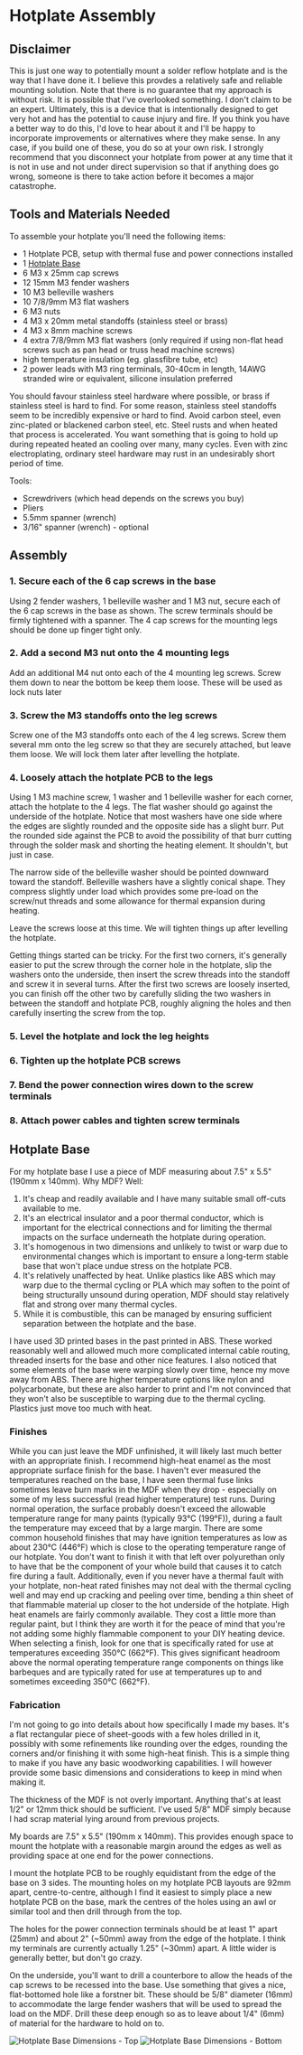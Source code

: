 # Hotplate Assembly

## Disclaimer

This is just one way to potentially mount a solder reflow hotplate and is the way that I have
done it. I believe this provdes a relatively safe and reliable mounting solution. Note that
there is no guarantee that my approach is without risk. It is possible that I've overlooked
something. I don't claim to be an expert. Ultimately, this is a device that is intentionally
designed to get very hot and has the potential to cause injury and fire. If you think you have
a better way to do this, I'd love to hear about it and I'll be happy to incorporate
improvements or alternatives where they make sense. In any case, if you build one of these,
you do so at your own risk. I strongly recommend that you disconnect your hotplate from power
at any time that it is not in use and not under direct supervision so that if anything does
go wrong, someone is there to take action before it becomes a major catastrophe.

## Tools and Materials Needed

To assemble your hotplate you'll need the following items:

* 1 Hotplate PCB, setup with thermal fuse and power connections installed
* 1 [Hotplate Base](#hotplate-base)
* 6 M3 x 25mm cap screws
* 12 15mm M3 fender washers
* 10 M3 belleville washers
* 10 7/8/9mm M3 flat washers
* 6 M3 nuts
* 4 M3 x 20mm metal standoffs (stainless steel or brass)
* 4 M3 x 8mm machine screws
* 4 extra 7/8/9mm M3 flat washers (only required if using non-flat head screws such as pan head or truss head machine screws)
* high temperature insulation (eg. glassfibre tube, etc)
* 2 power leads with M3 ring terminals, 30-40cm in length, 14AWG stranded wire or equivalent, silicone insulation preferred

You should favour stainless steel hardware where possible, or brass if stainless steel is hard to find. For some
reason, stainless steel standoffs seem to be incredibly expensive or hard to find. Avoid carbon steel, even zinc-plated
or blackened carbon steel, etc. Steel rusts and when heated that process is accelerated. You want something that is
going to hold up during repeated heated an cooling over many, many cycles. Even with zinc electroplating, ordinary steel
hardware may rust in an undesirably short period of time.

Tools:

* Screwdrivers (which head depends on the screws you buy)
* Pliers
* 5.5mm spanner (wrench)
* 3/16" spanner (wrench) - optional

## Assembly

### 1. Secure each of the 6 cap screws in the base

Using 2 fender washers, 1 belleville washer and 1 M3 nut, secure each of the 6 cap screws in the
base as shown. The screw terminals should be firmly tightened with a spanner. The 4 cap screws
for the mounting legs should be done up finger tight only.

### 2. Add a second M3 nut onto the 4 mounting legs

Add an additional M4 nut onto each of the 4 mounting leg screws. Screw them down to near the bottom
be keep them loose. These will be used as lock nuts later

### 3. Screw the M3 standoffs onto the leg screws

Screw one of the M3 standoffs onto each of the 4 leg screws. Screw them several mm onto the leg screw
so that they are securely attached, but leave them loose. We will lock them later after levelling the
hotplate.

### 4. Loosely attach the hotplate PCB to the legs

Using 1 M3 machine screw, 1 washer and 1 belleville washer for each corner, attach the hotplate to the
4 legs. The flat washer should go against the underside of the hotplate. Notice that most washers have
one side where the edges are slightly rounded and the opposite side has a slight burr. Put the rounded
side against the PCB to avoid the possibility of that burr cutting through the solder mask and shorting
the heating element. It shouldn't, but just in case.

The narrow side of the belleville washer should be pointed downward toward the standoff. Belleville
washers have a slightly conical shape. They compress slightly under load which provides some pre-load
on the screw/nut threads and some allowance for thermal expansion during heating.

Leave the screws loose at this time. We will tighten things up after levelling the hotplate.

Getting things started can be tricky. For the first two corners, it's generally easier to put the screw
through the corner hole in the hotplate, slip the washers onto the underside, then insert the screw threads
into the standoff and screw it in several turns. After the first two screws are loosely inserted, you
can finish off the other two by carefully sliding the two washers in between the standoff and hotplate
PCB, roughly aligning the holes and then carefully inserting the screw from the top.

### 5. Level the hotplate and lock the leg heights

### 6. Tighten up the hotplate PCB screws

### 7. Bend the power connection wires down to the screw terminals

### 8. Attach power cables and tighten screw terminals

## Hotplate Base

For my hotplate base I use a piece of MDF measuring about 7.5" x 5.5" (190mm x 140mm). Why MDF?
Well:

1. It's cheap and readily available and I have many suitable small off-cuts available to me.
1. It's an electrical insulator and a poor thermal conductor, which is important for the electrical
connections and for limiting the thermal impacts on the surface underneath the hotplate during
operation.
1. It's homogenous in two dimensions and unlikely to twist or warp due to environmental changes
which is important to ensure a long-term stable base that won't place undue stress on the hotplate
PCB.
1. It's relatively unaffected by heat. Unlike plastics like ABS which may warp due to the thermal
cycling or PLA which may soften to the point of being structurally unsound during operation, MDF
should stay relatively flat and strong over many thermal cycles.
1. While it is combustible, this can be managed by ensuring sufficient separation between the
hotplate and the base.

I have used 3D printed bases in the past printed in ABS. These worked reasonably well and allowed
much more complicated internal cable routing, threaded inserts for the base and other nice features.
I also noticed that some elements of the base were warping slowly over time, hence my move away from
ABS. There are higher temperature options like nylon and polycarbonate, but these are also harder to
print and I'm not convinced that they won't also be susceptible to warping due to the thermal cycling.
Plastics just move too much with heat.

### Finishes

While you can just leave the MDF unfinished, it will likely last much better with an appropriate
finish. I recommend high-heat enamel as the most appropriate surface finish for the base. I haven't
ever measured the temperatures reached on the base, I have seen thermal fuse links sometimes leave
burn marks in the MDF when they drop - especially on some of my less successful (read higher temperature)
test runs. During normal operation, the surface probably doesn't exceed the allowable temperature
range for many paints (typically 93°C (199°F)), during a fault the temperature may exceed that by a
large margin. There are some common household finishes that may have ignition temperatures as low as
about 230°C (446°F) which is close to the operating temperature range of our hotplate. You don't
want to finish it with that left over polyurethan only to have that be the component of your whole
build that causes it to catch fire during a fault. Additionally, even if you never have a thermal
fault with your hotplate, non-heat rated finishes may not deal with the thermal cycling well and may
end up cracking and peeling over time, bending a thin sheet of that flammable material up closer to
the hot underside of the hotplate.  High heat enamels are fairly commonly available.  They cost a
little more than regular paint, but I think they are worth it for the peace of mind that you're not
adding some highly flammable component to your DIY heating device. When selecting a finish, look for
one that is specifically rated for use at temperatures exceeding 350°C (662°F). This gives significant
headroom above the normal operating temperature range components on things like barbeques and are
typically rated for use at temperatures up to and sometimes exceeding 350°C (662°F).

### Fabrication

I'm not going to go into details about how specifically I made my bases. It's a flat rectangular piece
of sheet-goods with a few holes drilled in it, possibly with some refinements like rounding over the
edges, rounding the corners and/or finishing it with some high-heat finish. This is a simple thing to
make if you have any basic woodworking capabilities. I will however provide some basic dimensions
and considerations to keep in mind when making it.

The thickness of the MDF is not overly important. Anything that's at least 1/2" or 12mm thick should
be sufficient. I've used 5/8" MDF simply because I had scrap material lying around from previous
projects.

My boards are 7.5" x 5.5" (190mm x 140mm). This provides enough space to mount the hotplate with a
reasonable margin around the edges as well as providing space at one end for the power connections.

I mount the hotplate PCB to be roughly equidistant from the edge of the base on 3 sides. The mounting
holes on my hotplate PCB layouts are 92mm apart, centre-to-centre, although I find it easiest to
simply place a new hotplate PCB on the base, mark the centres of the holes using an awl or similar
tool and then drill through from the top.

The holes for the power connection terminals should be at least 1" apart (25mm) and about 2" (~50mm)
away from the edge of the hotplate. I think my terminals are currently actually 1.25" (~30mm) apart.
A little wider is generally better, but don't go crazy.

On the underside, you'll want to drill a counterbore to allow the heads of the cap screws to be 
recessed into the base. Use something that gives a nice, flat-bottomed hole like a forstner bit.
These should be 5/8" diameter (16mm) to accommodate the large fender washers that will be used to
spread the load on the MDF. Drill these deep enough so as to leave about 1/4" (6mm) of material for
the hardware to hold on to.

![Hotplate Base Dimensions - Top](./images/HotplateBaseDimensions.png)
![Hotplate Base Dimensions - Bottom](./images/HotplateBaseUnderside.png)

